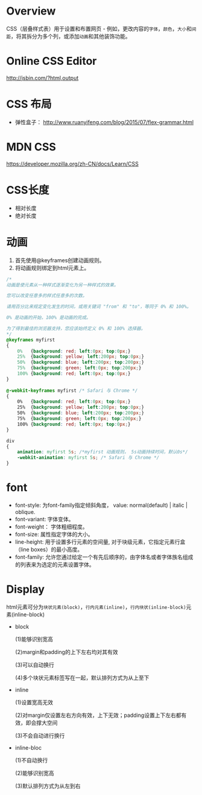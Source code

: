 # Overview

CSS（层叠样式表）用于设置和布置网页 - 例如，更改内容的`字体`，`颜色`，`大小`和`间距`，将其拆分为多个列，或添加`动画`和其他装饰功能。

# Online CSS Editor

http://jsbin.com/?html,output

# CSS 布局

+ 弹性盒子： http://www.ruanyifeng.com/blog/2015/07/flex-grammar.html

# MDN CSS

https://developer.mozilla.org/zh-CN/docs/Learn/CSS

# CSS长度

+ 相对长度
+ 绝对长度

# 动画

1. 首先使用@keyframes创建动画规则。
2. 将动画规则绑定到html元素上。

```css
/*
动画是使元素从一种样式逐渐变化为另一种样式的效果。

您可以改变任意多的样式任意多的次数。

请用百分比来规定变化发生的时间，或用关键词 "from" 和 "to"，等同于 0% 和 100%。

0% 是动画的开始，100% 是动画的完成。

为了得到最佳的浏览器支持，您应该始终定义 0% 和 100% 选择器。
*/
@keyframes myfirst
{
    0%   {background: red; left:0px; top:0px;}
    25%  {background: yellow; left:200px; top:0px;}
    50%  {background: blue; left:200px; top:200px;}
    75%  {background: green; left:0px; top:200px;}
    100% {background: red; left:0px; top:0px;}
}
 
@-webkit-keyframes myfirst /* Safari 与 Chrome */
{
    0%   {background: red; left:0px; top:0px;}
    25%  {background: yellow; left:200px; top:0px;}
    50%  {background: blue; left:200px; top:200px;}
    75%  {background: green; left:0px; top:200px;}
    100% {background: red; left:0px; top:0px;}
}

div
{
    animation: myfirst 5s; /*myfirst 动画规则， 5s动画持续时间，默认0s*/
    -webkit-animation: myfirst 5s; /* Safari 与 Chrome */
}
```

# font

+ font-style: 为font-family指定倾斜角度， value: normal(default) | italic | oblique.
+ font-variant: 字体变体。
+ font-weight： 字体粗细程度。
+ font-size: 属性指定字体的大小。
+ line-height: 用于设置多行元素的空间量, 对于块级元素，它指定元素行盒（line boxes）的最小高度。
+ font-family: 允许您通过给定一个有先后顺序的，由字体名或者字体族名组成的列表来为选定的元素设置字体。

# Display

html元素可分为`块状元素(block)`，`行内元素(inline)`，`行内块状(inline-block)`元素(inline-block)

+ block

    (1)能够识别宽高

    (2)margin和padding的上下左右均对其有效

    (3)可以自动换行

    (4)多个块状元素标签写在一起，默认排列方式为从上至下

+ inline

    (1)设置宽高无效

    (2)对margin仅设置左右方向有效，上下无效；padding设置上下左右都有效，即会撑大空间

    (3)不会自动进行换行

+ inline-bloc

    (1)不自动换行

    (2)能够识别宽高

    (3)默认排列方式为从左到右

